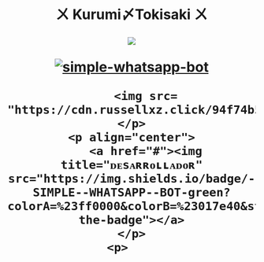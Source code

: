 <h1 align="center">ㄨ Kurumi〆Tokisaki ㄨ</p>
<p>
        <img src= "https://qu.ax/CfbhR.jpg">
    </p>
    <p align="center">
        <a href="#"><img title="simple-whatsapp-bot" src="https://img.shields.io/badge/-SIMPLE--WHATSAPP--BOT-green?colorA=%23ff0000&colorB=%23017e40&style=for-the-badge"></a>
    </p>
    <p>
    
        <img src= "https://cdn.russellxz.click/94f74b56.jpeg">
    </p>
    <p align="center">
        <a href="#"><img title="ᴅᴇsᴀʀʀᴏʟʟᴀᴅᴏʀ" src="https://img.shields.io/badge/-SIMPLE--WHATSAPP--BOT-green?colorA=%23ff0000&colorB=%23017e40&style=for-the-badge"></a>
    </p>
    <p>    